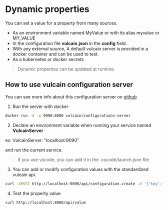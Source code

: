 # Dynamic properties

You can set a value for a property from many sources.

- As an environment variable named MyValue or with its alias myvalue or MY_VALUE
- In the configuration file **vulcain.json** in the **config** field.
- With any external source, A default vulcain server is provided in a docker container and can be used to test.
- As a kubernetes or docker secrets

> Dynamic properties can be updated at runtime.

## How to use vulcain configuration server

You can see more info about this configuration server on [github](https://github.com/vulcainjs/vulcain-configurations)

1. Run the server with docker

```bash
docker run -d -p 9090:8080 vulcain/configurations-server
```

2. Declare an environment variable when running your service named **VulcainServer**

ex: VulcainServer: "localhost:9090"

and run the current service.

> If you use vscode, you can add it in the .vscode/launch.json file

3. You can add or modify configuration values with the standardized vulcain api.

```bash
curl -XPOST http://localhost:9090/api/configuration.create -d '{"key":"MyValue", "value":"any value", "global": true}'
```

4. Test the property value

```bash
curl http://localhost:8080/api/value
```
